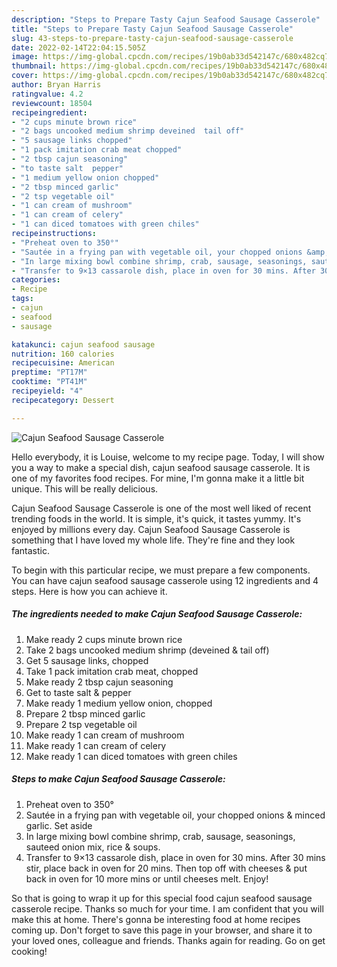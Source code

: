 ```yaml
---
description: "Steps to Prepare Tasty Cajun Seafood Sausage Casserole"
title: "Steps to Prepare Tasty Cajun Seafood Sausage Casserole"
slug: 43-steps-to-prepare-tasty-cajun-seafood-sausage-casserole
date: 2022-02-14T22:04:15.505Z
image: https://img-global.cpcdn.com/recipes/19b0ab33d542147c/680x482cq70/cajun-seafood-sausage-casserole-recipe-main-photo.jpg
thumbnail: https://img-global.cpcdn.com/recipes/19b0ab33d542147c/680x482cq70/cajun-seafood-sausage-casserole-recipe-main-photo.jpg
cover: https://img-global.cpcdn.com/recipes/19b0ab33d542147c/680x482cq70/cajun-seafood-sausage-casserole-recipe-main-photo.jpg
author: Bryan Harris
ratingvalue: 4.2
reviewcount: 18504
recipeingredient:
- "2 cups minute brown rice"
- "2 bags uncooked medium shrimp deveined  tail off"
- "5 sausage links chopped"
- "1 pack imitation crab meat chopped"
- "2 tbsp cajun seasoning"
- "to taste salt  pepper"
- "1 medium yellow onion chopped"
- "2 tbsp minced garlic"
- "2 tsp vegetable oil"
- "1 can cream of mushroom"
- "1 can cream of celery"
- "1 can diced tomatoes with green chiles"
recipeinstructions:
- "Preheat oven to 350°"
- "Sautée in a frying pan with vegetable oil, your chopped onions &amp; minced garlic. Set aside"
- "In large mixing bowl combine shrimp, crab, sausage, seasonings, sauteed onion mix, rice &amp; soups."
- "Transfer to 9×13 cassarole dish, place in oven for 30 mins. After 30 mins stir, place back in oven for 20 mins. Then top off with cheeses &amp; put back in oven for 10 more mins or until cheeses melt. Enjoy!"
categories:
- Recipe
tags:
- cajun
- seafood
- sausage

katakunci: cajun seafood sausage 
nutrition: 160 calories
recipecuisine: American
preptime: "PT17M"
cooktime: "PT41M"
recipeyield: "4"
recipecategory: Dessert

---
```



![Cajun Seafood Sausage Casserole](https://img-global.cpcdn.com/recipes/19b0ab33d542147c/680x482cq70/cajun-seafood-sausage-casserole-recipe-main-photo.jpg)

Hello everybody, it is Louise, welcome to my recipe page. Today, I will show you a way to make a special dish, cajun seafood sausage casserole. It is one of my favorites food recipes. For mine, I'm gonna make it a little bit unique. This will be really delicious.



Cajun Seafood Sausage Casserole is one of the most well liked of recent trending foods in the world. It is simple, it's quick, it tastes yummy. It's enjoyed by millions every day. Cajun Seafood Sausage Casserole is something that I have loved my whole life. They're fine and they look fantastic.


To begin with this particular recipe, we must prepare a few components. You can have cajun seafood sausage casserole using 12 ingredients and 4 steps. Here is how you can achieve it.

<!--inarticleads1-->

##### The ingredients needed to make Cajun Seafood Sausage Casserole:

1. Make ready 2 cups minute brown rice
1. Take 2 bags uncooked medium shrimp (deveined &amp; tail off)
1. Get 5 sausage links, chopped
1. Take 1 pack imitation crab meat, chopped
1. Make ready 2 tbsp cajun seasoning
1. Get to taste salt &amp; pepper
1. Make ready 1 medium yellow onion, chopped
1. Prepare 2 tbsp minced garlic
1. Prepare 2 tsp vegetable oil
1. Make ready 1 can cream of mushroom
1. Make ready 1 can cream of celery
1. Make ready 1 can diced tomatoes with green chiles




<!--inarticleads2-->

##### Steps to make Cajun Seafood Sausage Casserole:

1. Preheat oven to 350°
1. Sautée in a frying pan with vegetable oil, your chopped onions &amp; minced garlic. Set aside
1. In large mixing bowl combine shrimp, crab, sausage, seasonings, sauteed onion mix, rice &amp; soups.
1. Transfer to 9×13 cassarole dish, place in oven for 30 mins. After 30 mins stir, place back in oven for 20 mins. Then top off with cheeses &amp; put back in oven for 10 more mins or until cheeses melt. Enjoy!




So that is going to wrap it up for this special food cajun seafood sausage casserole recipe. Thanks so much for your time. I am confident that you will make this at home. There's gonna be interesting food at home recipes coming up. Don't forget to save this page in your browser, and share it to your loved ones, colleague and friends. Thanks again for reading. Go on get cooking!

